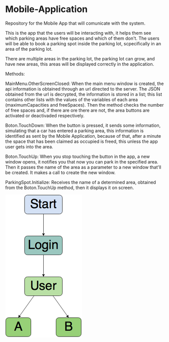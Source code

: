 # Mobile-Application
Repository for the Mobile App that will comunicate with the system.

This is the app that the users will be interacting with, it helps them see which parking areas have free spaces and which of them don't. The users will be able to book a parking spot inside the parking lot, scpecifically in an area of the parking lot.

There are multiple areas in the parking lot, the parking lot can grow, and have new areas, this areas will be displayed correctly in the application.

Methods:

MainMenu.OtherScreenClosed: When the main menu window is created, the api information is obtained through an url directed to the server. The JSON obtained from the url is decrypted, the information is stored in a list; this list contains other lists with the values of the variables of each area (maximumCapacities and freeSpaces). Then the method checks the number of free spaces and, if there are ore there are not, the area buttons are activated or deactivaded respectively.

Boton.TouchDown: When the button is pressed, it sends some information, simulating that a car has entered a parking area, this information is identified as sent by the Mobile Application, because of that, after a minute the space that has been claimed as occupied is freed, this unless the app user gets into the area.

Boton.TouchUp: When you stop touching the button in the app, a new window opens, it notifies you that now you can park in the specified area. Then it passes the name of the area as a parameter to a new window that'll be created. It makes a call to create the new window. 

ParkingSpot.Initialize: Receives the name of a determined area, obtained from the Boton.TouchUp method, then it displays it on screen.

![MobileAppDiagram](MobileAppDiagram.png)
